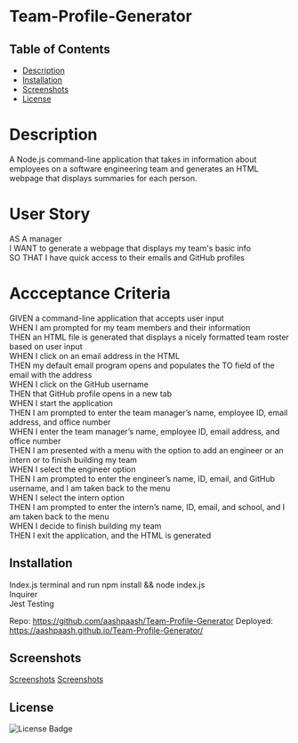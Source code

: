 # Team-Profile-Generator

## Table of Contents
- [Description](#Description)
- [Installation](#Installation)
- [Screenshots](#Screenshots)
- [License](#License)

# Description
A Node.js command-line application that takes in information about employees on a software engineering team and generates an HTML webpage that displays summaries for each person.

# User Story
AS A manager<br>
I WANT to generate a webpage that displays my team's basic info<br>
SO THAT I have quick access to their emails and GitHub profiles<br>

# Accceptance Criteria
GIVEN a command-line application that accepts user input<br>
WHEN I am prompted for my team members and their information<br>
THEN an HTML file is generated that displays a nicely formatted team roster based on user input<br>
WHEN I click on an email address in the HTML<br>
THEN my default email program opens and populates the TO field of the email with the address<br>
WHEN I click on the GitHub username<br>
THEN that GitHub profile opens in a new tab<br>
WHEN I start the application<br>
THEN I am prompted to enter the team manager’s name, employee ID, email address, and office number<br>
WHEN I enter the team manager’s name, employee ID, email address, and office number<br>
THEN I am presented with a menu with the option to add an engineer or an intern or to finish building my team<br>
WHEN I select the engineer option<br>
THEN I am prompted to enter the engineer’s name, ID, email, and GitHub username, and I am taken back to the menu<br>
WHEN I select the intern option<br>
THEN I am prompted to enter the intern’s name, ID, email, and school, and I am taken back to the menu<br>
WHEN I decide to finish building my team<br>
THEN I exit the application, and the HTML is generated<br>

## Installation
Index.js terminal and run npm install && node index.js <br>
Inquirer<br>
Jest Testing<br>

Repo: https://github.com/aashpaash/Team-Profile-Generator
Deployed: https://aashpaash.github.io/Team-Profile-Generator/

## Screenshots
[Screenshots](./assets/Screenshot%202023-05-08%20at%207.45.52%20PM.png)
[Screenshots](./assets/Screenrec.webm)



## License
![License Badge](https://img.shields.io/badge/License-MIT-blue)<br>